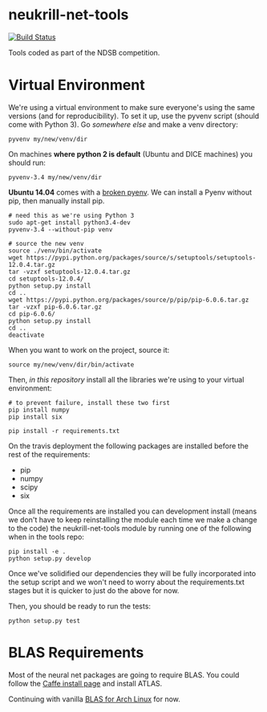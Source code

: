 neukrill-net-tools
==================

[![Build Status](https://magnum.travis-ci.com/Neuroglycerin/neukrill-net-tools.svg?token=TAzt1bqxioKxk3ru2s2S)](https://magnum.travis-ci.com/Neuroglycerin/neukrill-net-tools)

Tools coded as part of the NDSB competition.

Virtual Environment
===================

We're using a virtual environment to make sure everyone's using
the same versions (and for reproducibility). To set it up, 
use the pyvenv script (should come with Python 3). Go _somewhere
else_ and make a venv directory:

```
pyvenv my/new/venv/dir
```

On machines __where python 2 is default__ (Ubuntu and DICE machines) you should
run:

```
pyvenv-3.4 my/new/venv/dir
```

__Ubuntu 14.04__ comes with a [broken pyenv](http://askubuntu.com/questions/488529/pyvenv-3-4-error-returned-non-zero-exit-status-1). We can install a Pyenv without pip, then manually install pip. 

```
# need this as we're using Python 3
sudo apt-get install python3.4-dev
pyvenv-3.4 --without-pip venv

# source the new venv
source ./venv/bin/activate
wget https://pypi.python.org/packages/source/s/setuptools/setuptools-12.0.4.tar.gz
tar -vzxf setuptools-12.0.4.tar.gz 
cd setuptools-12.0.4/
python setup.py install
cd ..
wget https://pypi.python.org/packages/source/p/pip/pip-6.0.6.tar.gz
tar -vzxf pip-6.0.6.tar.gz
cd pip-6.0.6/
python setup.py install
cd ..
deactivate
```

When you want to work on the project, source it:

```
source my/new/venv/dir/bin/activate
```

Then, _in this repository_ install all the libraries we're 
using to your virtual environment:

```
# to prevent failure, install these two first
pip install numpy
pip install six

pip install -r requirements.txt
```

On the travis deployment the following packages are installed before the rest of the
requirements:

* pip 
* numpy 
* scipy 
* six

Once all the requirements are installed you can development install (means we don't
have to keep reinstalling the module each time we make a change to the code)
the neukrill-net-tools module by running one of the following when in the tools repo:

```
pip install -e .  
python setup.py develop
```

Once we've solidified our dependencies they will be fully incorporated into 
the setup script and we won't need to worry about the requirements.txt stages
but it is quicker to just do the above for now.


Then, you should be ready to run the tests:
```
python setup.py test
```

BLAS Requirements
=================

Most of the neural net packages are going to require BLAS.
You could follow the [Caffe install page][ci] and install
ATLAS.

Continuing with vanilla [BLAS for Arch Linux][ab] for now.

[ci]: http://caffe.berkeleyvision.org/installation.html
[ab]: http://www.netlib.org/lapack/
